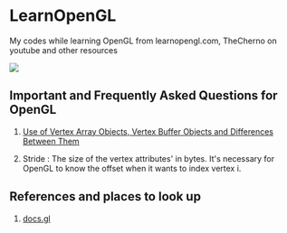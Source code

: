 # LearnOpenGL
My codes while learning OpenGL from learnopengl.com, TheCherno on youtube and other resources


![](https://media.giphy.com/media/UVBDc7NgBRuIlZxi8K/giphy.gif)


## Important and Frequently Asked Questions for OpenGL

1. [Use of Vertex Array Objects, Vertex Buffer Objects and Differences Between Them](https://stackoverflow.com/questions/23314787/use-of-vertex-array-objects-and-vertex-buffer-objects)


2. Stride : The size of the vertex attributes' in bytes. It's necessary for OpenGL to know the offset when it wants to index vertex i.


## References and places to look up

1. [docs.gl](http://docs.gl/)
		 